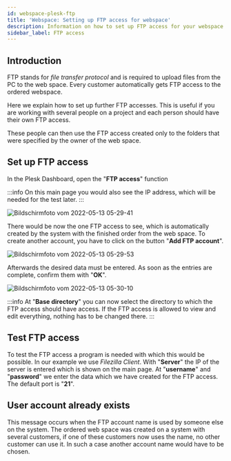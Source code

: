 ```yaml
---
id: webspace-plesk-ftp
title: 'Webspace: Setting up FTP access for webspace'
description: Information on how to set up FTP access for your webspace from ZAP-Hosting - ZAP-Hosting.com documentation
sidebar_label: FTP access
---
```




## Introduction

FTP stands for *file transfer protocol* and is required to upload files from the PC to the web space.
Every customer automatically gets FTP access to the ordered webspace. 

Here we explain how to set up further FTP accesses. This is useful if you are working with several people on a project and each person should have their own FTP access.

These people can then use the FTP access created only to the folders that were specified by the owner of the web space.

## Set up FTP access

In the Plesk Dashboard, open the "**FTP access**" function

:::info
On this main page you would also see the IP address, which will be needed for the test later.
:::

![Bildschirmfoto vom 2022-05-13 05-29-41](https://user-images.githubusercontent.com/61953937/168206121-b21fa681-e9b7-41ab-bc8e-49e1a89fcd95.png)

There would be now the one FTP access to see, which is automatically created by the system with the finished order from the web space.
To create another account, you have to click on the button "**Add FTP account**".

![Bildschirmfoto vom 2022-05-13 05-29-53](https://user-images.githubusercontent.com/61953937/168206130-0dd67f84-b7ce-45c0-8b18-512381b9cb15.png)

Afterwards the desired data must be entered. As soon as the entries are complete, confirm them with "**OK**".

![Bildschirmfoto vom 2022-05-13 05-30-10](https://user-images.githubusercontent.com/61953937/168206141-869eafc8-c54e-4b57-9cbd-2907bf2de73e.png)

:::info
At "**Base directory**" you can now select the directory to which the FTP access should have access. If the FTP access is allowed to view and edit everything, nothing has to be changed there. 
:::

## Test FTP access

To test the FTP access a program is needed with which this would be possible. In our example we use *Filezilla Client*.
With "**Server**" the IP of the server is entered which is shown on the main page. 
At "**username**" and "**password**" we enter the data which we have created for the FTP access.
The default port is "**21**".

## User account already exists

This message occurs when the FTP account name is used by someone else on the system.
The ordered web space was created on a system with several customers, if one of these customers now uses the name, no other customer can use it.
In such a case another account name would have to be chosen.
